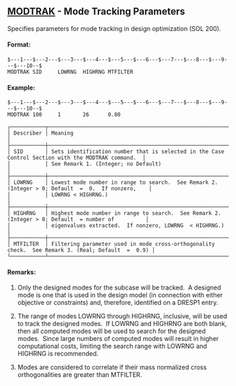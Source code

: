 ## [MODTRAK](https://help.hexagonmi.com/bundle/MSC_Nastran_2022.4/page/Nastran_Combined_Book/qrg/bulkno/TOC.MODTRAK.xhtml) - Mode Tracking Parameters

Specifies parameters for mode tracking in design optimization (SOL 200).

#### Format:

```nastran
$---1---$---2---$---3---$---4---$---5---$---6---$---7---$---8---$---9---$---10--$
MODTRAK SID     LOWRNG  HIGHRNG MTFILTER                                        
```
#### Example:

```nastran
$---1---$---2---$---3---$---4---$---5---$---6---$---7---$---8---$---9---$---10--$
MODTRAK 100     1       26      0.80                                            
```
```text
┌───────────┬────────────────────────────────────────────────────────────────────────────────────────────────────┐
│ Describer │ Meaning                                                                                            │
├───────────┼────────────────────────────────────────────────────────────────────────────────────────────────────┤
│ SID       │ Sets identification number that is selected in the Case Control Section with the MODTRAK command.  │
│           │ See Remark 1. (Integer; no Default)                                                                │
├───────────┼────────────────────────────────────────────────────────────────────────────────────────────────────┤
│ LOWRNG    │ Lowest mode number in range to search.  See Remark 2. (Integer > 0; Default  =  0.  If nonzero,    │
│           │ LOWRNG < HIGHRNG.)                                                                                 │
├───────────┼────────────────────────────────────────────────────────────────────────────────────────────────────┤
│ HIGHRNG   │ Highest mode number in range to search.  See Remark 2. (Integer > 0; Default  = number of          │
│           │ eigenvalues extracted.  If nonzero, LOWRNG  < HIGHRNG.)                                            │
├───────────┼────────────────────────────────────────────────────────────────────────────────────────────────────┤
│ MTFILTER  │ Filtering parameter used in mode cross-orthogonality check.  See Remark 3. (Real; Default  =  0.9) │
└───────────┴────────────────────────────────────────────────────────────────────────────────────────────────────┘
```
#### Remarks:

1. Only the designed modes for the subcase will be tracked.  A designed mode is one that is used in the design model (in connection with either objective or constraints) and, therefore, identified on a DRESP1 entry.

2. The range of modes LOWRNG through HIGHRNG, inclusive, will be used to track the designed modes.  If LOWRNG and HIGHRNG are both blank, then all computed modes will be used to search for the designed modes.  Since large numbers of computed modes will result in higher computational costs, limiting the search range with LOWRNG and HIGHRNG is recommended.

3. Modes are considered to correlate if their mass normalized cross orthogonalities are greater than MTFILTER.

